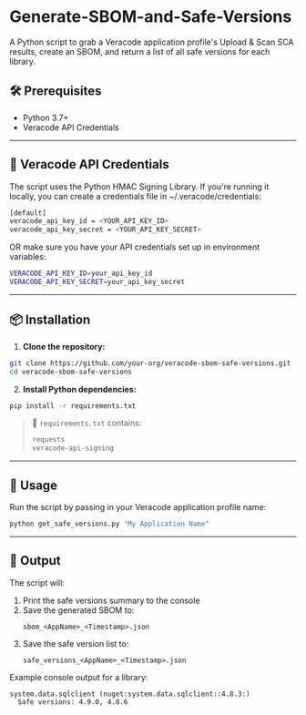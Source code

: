 # Generate-SBOM-and-Safe-Versions
A Python script to grab a Veracode application profile's Upload &amp; Scan SCA results, create an SBOM, and return a list of all safe versions for each library.

## 🛠️ Prerequisites

- Python 3.7+
- Veracode API Credentials

---

## 🔐 Veracode API Credentials

The script uses the Python HMAC Signing Library. If you're running it locally, you can create a credentials file in ~/.veracode/credentials:

```bash
[default]
veracode_api_key_id = <YOUR_API_KEY_ID>
veracode_api_key_secret = <YOUR_API_KEY_SECRET>
```

OR make sure you have your API credentials set up in environment variables:

```bash
VERACODE_API_KEY_ID=your_api_key_id
VERACODE_API_KEY_SECRET=your_api_key_secret
```

---

## 📦 Installation

1. **Clone the repository:**

```bash
git clone https://github.com/your-org/veracode-sbom-safe-versions.git
cd veracode-sbom-safe-versions
```

2. **Install Python dependencies:**

```bash
pip install -r requirements.txt
```

> 📄 `requirements.txt` contains:
> ```txt
> requests
> veracode-api-signing
> ```

---

## 🚀 Usage

Run the script by passing in your Veracode application profile name:

```bash
python get_safe_versions.py "My Application Name"
```

---

## 📁 Output

The script will:

1. Print the safe versions summary to the console
2. Save the generated SBOM to:
   ```
   sbom_<AppName>_<Timestamp>.json
   ```
3. Save the safe version list to:
   ```
   safe_versions_<AppName>_<Timestamp>.json
   ```

Example console output for a library:
```
system.data.sqlclient (nuget:system.data.sqlclient::4.8.3:)
  Safe versions: 4.9.0, 4.8.6
```
